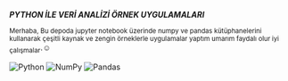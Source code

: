  ***PYTHON İLE VERİ ANALİZİ ÖRNEK UYGULAMALARI*** 

<sub> Merhaba, Bu depoda jupyter notebook üzerinde numpy ve pandas kütüphanelerini kullanarak çeşitli kaynak ve zengin örneklerle uygulamalar yaptım umarım faydalı olur iyi çalışmalar</sub>.:relaxed:





![Python](https://img.shields.io/badge/python-3670A0?style=for-the-badge&logo=python&logoColor=ffdd54)
![NumPy](https://img.shields.io/badge/numpy-%23013243.svg?style=for-the-badge&logo=numpy&logoColor=white)
![Pandas](https://img.shields.io/badge/pandas-%23150458.svg?style=for-the-badge&logo=pandas&logoColor=white)
